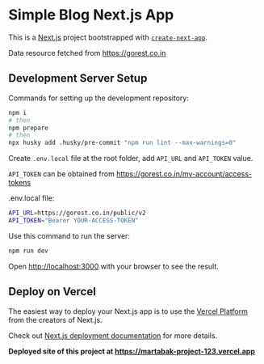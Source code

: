 # Simple Blog Next.js App

This is a [Next.js](https://nextjs.org/) project bootstrapped with [`create-next-app`](https://github.com/vercel/next.js/tree/canary/packages/create-next-app).

Data resource fetched from https://gorest.co.in

## Development Server Setup

Commands for setting up the development repository:

```bash
npm i
# then
npm prepare
# then
npx husky add .husky/pre-commit "npm run lint --max-warnings=0"
```

Create `.env.local` file at the root folder, add `API_URL` and `API_TOKEN` value.

`API_TOKEN` can be obtained from https://gorest.co.in/my-account/access-tokens

.env.local file:

```bash
API_URL=https://gorest.co.in/public/v2
API_TOKEN="Bearer YOUR-ACCESS-TOKEN"
```

Use this command to run the server:

```bash
npm run dev
```

Open [http://localhost:3000](http://localhost:3000) with your browser to see the result.

## Deploy on Vercel

The easiest way to deploy your Next.js app is to use the [Vercel Platform](https://vercel.com/new?utm_medium=default-template&filter=next.js&utm_source=create-next-app&utm_campaign=create-next-app-readme) from the creators of Next.js.

Check out [Next.js deployment documentation](https://nextjs.org/docs/deployment) for more details.

**Deployed site of this project at https://martabak-project-123.vercel.app**
